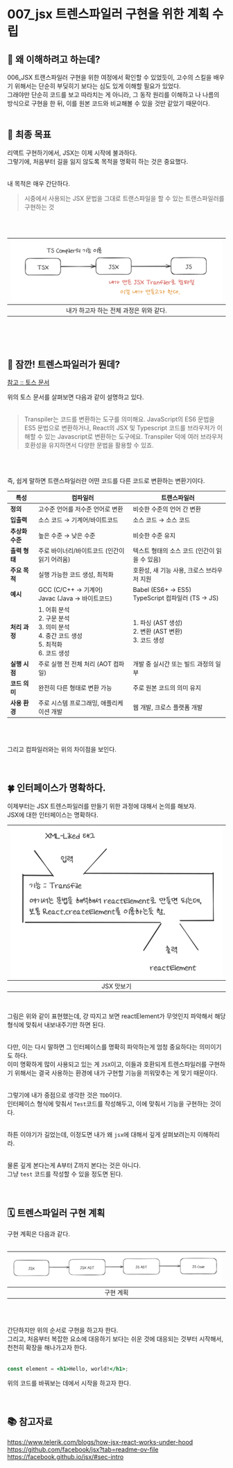 # 007_jsx 트렌스파일러 구현을 위한 계획 수립

## 🤔 왜 이해하려고 하는데?
006_JSX 트랜스파일러 구현을 위한 여정에서 확인할 수 있었듯이, 고수의 스킬을 배우기 위해서는 단순히 부딪히기 보다는 심도 있게 이해할 필요가 있었다.<br/>
그래야만 단순히 코드를 보고 따라치는 게 아니라, 그 동작 원리를 이해하고 나 나름의 방식으로 구현을 한 뒤, 이를 원본 코드와 비교해볼 수 있을 것만 같았기 때문이다.<br/><br/>

## 🥅 최종 목표
리액트 구현하기에서, JSX는 이제 시작에 불과하다. <br/>
그렇기에, 처음부터 길을 잃지 않도록 목적을 명확히 하는 것은 중요했다.<br/><br/>

내 목적은 매우 간단하다.<br/>
> 시중에서 사용되는 JSX 문법을 그대로 트랜스파일을 할 수 있는 트랜스파일러를 구현하는 것

<br/><br/>

| ![](./imgs/구현의_방향성.png) |
| :---------------------: |
| 내가 하고자 하는 전체 과정은 위와 같다. |

<br/><br/><br/>

## 🤔 잠깐! 트렌스파일러가 뭔데?

[참고 :: 토스 문서](https://toss.tech/article/27750) <br/>

위의 토스 문서를 살펴보면 다음과 같이 설명하고 있다.<br/><br/>

> Transpiler는 코드를 변환하는 도구를 의미해요. JavaScript의 ES6 문법을 ES5 문법으로 변환하거나, React의 JSX 및 Typescript 코드를 브라우저가 이해할 수 있는 Javascript로 변환하는 도구에요. Transpiler 덕에 여러 브라우저 호환성을 유지하면서 다양한 문법을 활용할 수 있죠.

<br/><br/>

즉, 쉽게 말하면 트랜스파일러란 어떤 코드를 다른 코드로 변환하는 변환기이다.<br/>

| 특성         | 컴파일러                                                                  | 트랜스파일러                                          |
| ---------- | --------------------------------------------------------------------- | ----------------------------------------------- |
| **정의**     | 고수준 언어를 저수준 언어로 변환                                                    | 비슷한 수준의 언어 간 변환                                 |
| **입출력**    | 소스 코드 → 기계어/바이트코드                                                     | 소스 코드 → 소스 코드                                   |
| **추상화 수준** | 높은 수준 → 낮은 수준                                                         | 비슷한 수준 유지                                       |
| **출력 형태**  | 주로 바이너리/바이트코드 (인간이 읽기 어려움)                                            | 텍스트 형태의 소스 코드 (인간이 읽을 수 있음)                     |
| **주요 목적**  | 실행 가능한 코드 생성, 최적화                                                     | 호환성, 새 기능 사용, 크로스 브라우저 지원                       |
| **예시**     | GCC (C/C++ → 기계어)<br>Javac (Java → 바이트코드)                             | Babel (ES6+ → ES5)<br>TypeScript 컴파일러 (TS → JS) |
| **처리 과정**  | 1. 어휘 분석<br>2. 구문 분석<br>3. 의미 분석<br>4. 중간 코드 생성<br>5. 최적화<br>6. 코드 생성 | 1. 파싱 (AST 생성)<br>2. 변환 (AST 변환)<br>3. 코드 생성    |
| **실행 시점**  | 주로 실행 전 전체 처리 (AOT 컴파일)                                               | 개발 중 실시간 또는 빌드 과정의 일부                           |
| **코드 의미**  | 완전히 다른 형태로 변환 가능                                                      | 주로 원본 코드의 의미 유지                                 |
| **사용 환경**  | 주로 시스템 프로그래밍, 애플리케이션 개발                                               | 웹 개발, 크로스 플랫폼 개발                                |

<br/><br/>

그리고 컴파일러와는 위의 차이점을 보인다. <br/><br/><br/>


## 🍀 인터페이스가 명확하다.
이제부터는 JSX 트렌스파일러를 만들기 위한 과정에 대해서 논의를 해보자.<br/>
JSX에 대한 인터페이스는 명확하다.<br/>


| ![](./imgs/jsx_맛보기.png) |
|:--------------------------:|
|         JSX 맛보기         |

<br/>

그림은 위와 같이 표현했는데, 걍 따지고 보면 reactElement가 무엇인지 파악해서 해당 형식에 맞춰서 내보내주기만 하면 된다.<br/><br/>

다만, 이는 다시 말하면 그 인터페이스를 명확히 파악하는게 엄청 중요하다는 의미이기도 하다.<br/>
이미 명확하게 많이 사용되고 있는 게 `JSX`이고, 이들과 호환되게 트렌스파일러를 구현하기 위해서는 결국 사용하는 환경에 내가 구현할 기능을 끼워맞추는 게 맞기 때문이다.<br/><br/>

그렇기에 내가 중점으로 생각한 것은 `TDD`이다.<br/>
인터페이스 형식에 맞춰서 `Test`코드를 작성해두고, 이에 맞춰서 기능을 구현하는 것이다.<br/><br/>

하튼 이야기가 길었는데, 이정도면 내가 왜 `jsx`에 대해서 깊게 살펴보려는지 이해하리라.<br/><br/>

물론 깊게 본다는게 A부터 Z까지 본다는 것은 아니다.<br/>
그냥 `test` 코드를 작성할 수 있을 정도면 된다. <br/><br/><br/>

## 🗓️ 트렌스파일러 구현 계획

구현 계획은 다음과 같다.<br/><br/>

| ![](./imgs/구현_계획.png) |
| :-------------------: |
|         구현 계획         |

<br/><br/>

간단하지만 위의 순서로 구현을 하고자 한다.<br/>
그리고, 처음부터 복잡한 요소에 대응하기 보다는 쉬운 것에 대응되는 것부터 시작해서, 천천히 확장을 해나가고자 한다.<br/><br/>

```jsx
const element = <h1>Hello, world!</h1>;
```

위의 코드를 바꿔보는 데에서 시작을 하고자 한다.<br/><br/><br/>



## 📚 참고자료
https://www.telerik.com/blogs/how-jsx-react-works-under-hood
https://github.com/facebook/jsx?tab=readme-ov-file
https://facebook.github.io/jsx/#sec-intro